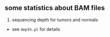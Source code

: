 
## some statistics about BAM files


1. sequencing depth for tumors and normals

* see `depth.pl` for details
